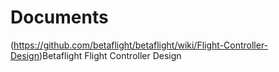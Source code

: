 # Documents

(https://github.com/betaflight/betaflight/wiki/Flight-Controller-Design)Betaflight Flight Controller Design